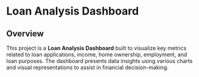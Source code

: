 # Loan Analysis Dashboard

## Overview
This project is a **Loan Analysis Dashboard** built to visualize key metrics related to loan applications, income, home ownership, employment, and loan purposes. The dashboard presents data insights using various charts and visual representations to assist in financial decision-making.

